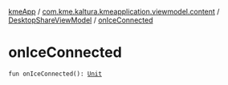 [kmeApp](../../index.md) / [com.kme.kaltura.kmeapplication.viewmodel.content](../index.md) / [DesktopShareViewModel](index.md) / [onIceConnected](./on-ice-connected.md)

# onIceConnected

`fun onIceConnected(): `[`Unit`](https://kotlinlang.org/api/latest/jvm/stdlib/kotlin/-unit/index.html)